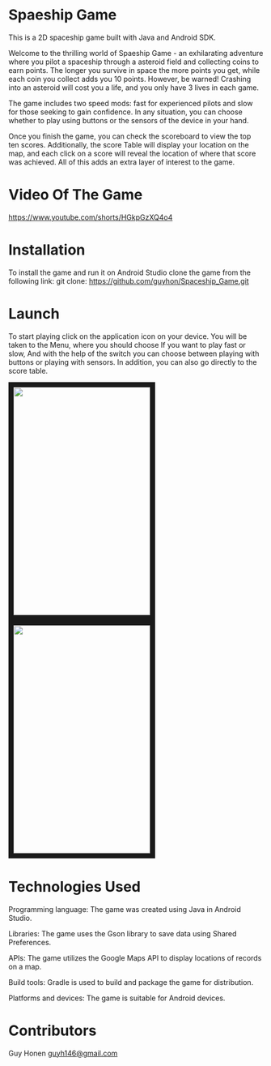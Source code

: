 # Spaeship Game 
  This is a 2D spaceship game built with Java and Android SDK.
  
  Welcome to the thrilling world of Spaeship Game - an exhilarating adventure where you pilot a spaceship through a asteroid field and collecting coins to earn points. 
  The longer you survive in space the more points you get, while each coin you collect adds you 10 points. However, be warned! Crashing into an asteroid will cost you a       life, and you only have 3 lives in each game.
  
  The game includes two speed mods: fast for experienced pilots and slow for those seeking to gain confidence. In any situation, you can choose whether to play using         buttons or the sensors of the device in your hand.
  
  Once you finish the game, you can check the scoreboard to view the top ten scores. Additionally, the score Table will display your location on the map, and each click on   a score will reveal the location of where that score was achieved. All of this adds an extra layer of interest to the game.
  

# Video Of The Game
 https://www.youtube.com/shorts/HGkpGzXQ4o4
  

# Installation
  To install the game and run it on Android Studio clone the game from the following link:
  git clone: https://github.com/guyhon/Spaceship_Game.git

# Launch
  To start playing click on the application icon on your device. You will be taken to the Menu, where you should choose If you want to play fast or slow, And with the help   of the switch you can choose between playing with buttons or playing with sensors. In addition, you can also go directly to the score table.

  <img src=https://github.com/guyhon/Mobile_API_Project/assets/74957640/2a6d2c20-5430-4340-a466-91e298505a04
  width="270" height="450" border="10" />
  </a>
  <img src=https://github.com/guyhon/Spaceship_Game/assets/74957640/9c72d68d-2fbe-4779-a201-e7576a7def93
  width="270" height="450" border="10" />
  </a>
  

# Technologies Used
  Programming language: The game was created using Java in Android Studio.

  Libraries: The game uses the Gson library to save data using Shared Preferences.

  APIs: The game utilizes the Google Maps API to display locations of records on a map.

  Build tools: Gradle is used to build and package the game for distribution.

  Platforms and devices: The game is suitable for Android devices.

# Contributors
  Guy Honen guyh146@gmail.com
